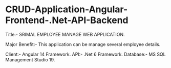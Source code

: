 # CRUD-Application-Angular-Frontend-.Net-API-Backend

Title:- SRIMAL EMPLOYEE MANAGE WEB APPLICATION.

Major Benefit:- This application can be manage several employee details.

Client:- Angular 14 Framework.
API:- .Net 6 Framework.
Database:- MS SQL Management Studio 19.
